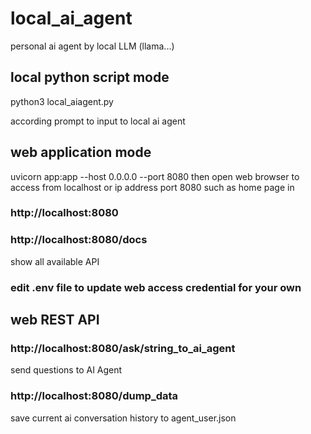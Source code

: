 # local_ai_agent
personal ai agent by local LLM (llama...)

## local python script mode
python3 local_aiagent.py

according prompt to input to local ai agent

## web application mode
uvicorn app:app --host 0.0.0.0 --port 8080
then open web browser to access from localhost or ip address port 8080
such as home page in
### http://localhost:8080

### http://localhost:8080/docs 
show all available API

### edit .env file to update web access credential for your own

## web REST API
### http://localhost:8080/ask/string_to_ai_agent
send questions to AI Agent

### http://localhost:8080/dump_data
save current ai conversation history to agent_user.json
